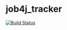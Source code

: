 # job4j_tracker


[![Build Status](https://app.travis-ci.com/Darklight1985/job4j_tracker.svg?branch=master)](https://app.travis-ci.com/Darklight1985/job4j_tracker)
